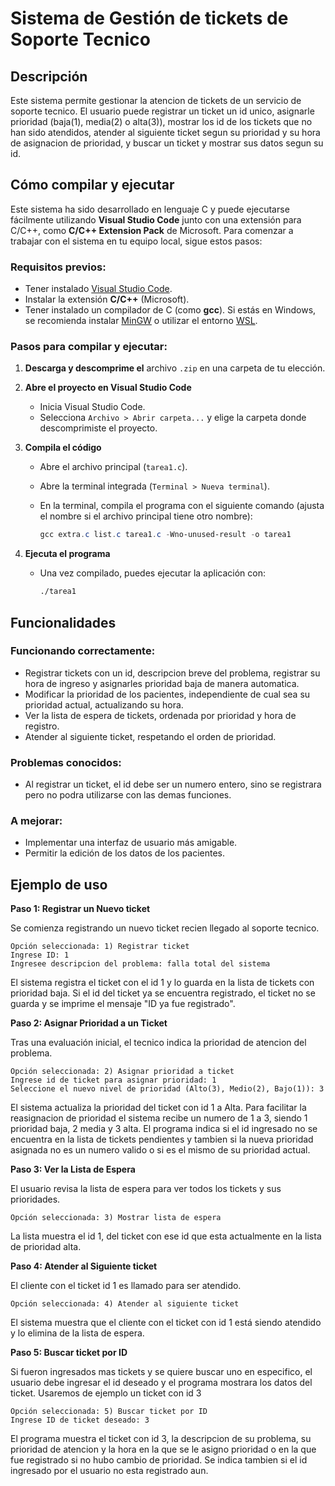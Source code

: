 # Sistema de Gestión de tickets de Soporte Tecnico

## Descripción

Este sistema permite gestionar la atencion de tickets de un servicio de soporte tecnico. El usuario puede registrar un ticket un id unico, asignarle prioridad (baja(1), media(2) o alta(3)), mostrar los id de los tickets que no han sido atendidos, atender al siguiente ticket segun su prioridad y su hora de asignacion de prioridad, y buscar un ticket y mostrar sus datos segun su id.

## Cómo compilar y ejecutar

Este sistema ha sido desarrollado en lenguaje C y puede ejecutarse fácilmente utilizando **Visual Studio Code** junto con una extensión para C/C++, como **C/C++ Extension Pack** de Microsoft. Para comenzar a trabajar con el sistema en tu equipo local, sigue estos pasos:

### Requisitos previos:

- Tener instalado [Visual Studio Code](https://code.visualstudio.com/).
- Instalar la extensión **C/C++** (Microsoft).
- Tener instalado un compilador de C (como **gcc**). Si estás en Windows, se recomienda instalar [MinGW](https://www.mingw-w64.org/) o utilizar el entorno [WSL](https://learn.microsoft.com/en-us/windows/wsl/).

### Pasos para compilar y ejecutar:

1. **Descarga y descomprime el** archivo `.zip` en una carpeta de tu elección.
2. **Abre el proyecto en Visual Studio Code**
    - Inicia Visual Studio Code.
    - Selecciona `Archivo > Abrir carpeta...` y elige la carpeta donde descomprimiste el proyecto.
3. **Compila el código**
    - Abre el archivo principal (`tarea1.c`).
    - Abre la terminal integrada (`Terminal > Nueva terminal`).
    - En la terminal, compila el programa con el siguiente comando (ajusta el nombre si el archivo principal tiene otro nombre):
        
        ```powershell
        gcc extra.c list.c tarea1.c -Wno-unused-result -o tarea1
        ```
        
4. **Ejecuta el programa**
    - Una vez compilado, puedes ejecutar la aplicación con:
        
        ```bash
        ./tarea1
        ```
        

## Funcionalidades

### Funcionando correctamente:

- Registrar tickets con un id, descripcion breve del problema, registrar su hora de ingreso y asignarles prioridad baja de manera automatica.
- Modificar la prioridad de los pacientes, independiente de cual sea su prioridad actual, actualizando su hora.
- Ver la lista de espera de tickets, ordenada por prioridad y hora de registro.
- Atender al siguiente ticket, respetando el orden de prioridad.

### Problemas conocidos:

- Al registrar un ticket, el id debe ser un numero entero, sino se registrara pero no podra utilizarse con las demas funciones.

### A mejorar:

- Implementar una interfaz de usuario más amigable.
- Permitir la edición de los datos de los pacientes.

## Ejemplo de uso

**Paso 1: Registrar un Nuevo ticket**

Se comienza registrando un nuevo ticket recien llegado al soporte tecnico.

```
Opción seleccionada: 1) Registrar ticket
Ingrese ID: 1
Ingresee descripcion del problema: falla total del sistema
```

El sistema registra el ticket con el id 1 y lo guarda en la lista de tickets con prioridad baja.
Si el id del ticket ya se encuentra registrado, el ticket no se guarda y se imprime el mensaje "ID ya fue registrado".

**Paso 2: Asignar Prioridad a un Ticket**

Tras una evaluación inicial, el tecnico indica la prioridad de atencion del problema.

```
Opción seleccionada: 2) Asignar prioridad a ticket
Ingrese id de ticket para asignar prioridad: 1
Seleccione el nuevo nivel de prioridad (Alto(3), Medio(2), Bajo(1)): 3
```

El sistema actualiza la prioridad del ticket con id 1 a Alta. Para facilitar la reasignacion de prioridad el sistema recibe un numero de 1 a 3, siendo 1 prioridad baja, 2 media y 3 alta. El programa indica si el id ingresado no se encuentra en la lista de tickets pendientes y tambien si la nueva prioridad asignada no es un numero valido o si es el mismo de su prioridad actual.

**Paso 3: Ver la Lista de Espera**

El usuario revisa la lista de espera para ver todos los tickets y sus prioridades.

```
Opción seleccionada: 3) Mostrar lista de espera
```

La lista muestra el id 1, del ticket con ese id que esta actualmente en la lista de prioridad alta.

**Paso 4: Atender al Siguiente ticket**

El cliente con el ticket id 1 es llamado para ser atendido.

```
Opción seleccionada: 4) Atender al siguiente ticket
```

El sistema muestra que el cliente con el ticket con id 1 está siendo atendido y lo elimina de la lista de espera.

**Paso 5: Buscar ticket por ID**

Si fueron ingresados mas tickets y se quiere buscar uno en especifico, el usuario debe ingresar el id deseado y el programa mostrara los datos del ticket. Usaremos de ejemplo un ticket con id 3

```
Opción seleccionada: 5) Buscar ticket por ID
Ingrese ID de ticket deseado: 3
```
El programa muestra el ticket con id 3, la descripcion de su problema, su prioridad de atencion y la hora en la que se le asigno prioridad o en la que fue registrado si no hubo cambio de prioridad. Se indica tambien si el id ingresado por el usuario no esta registrado aun.
